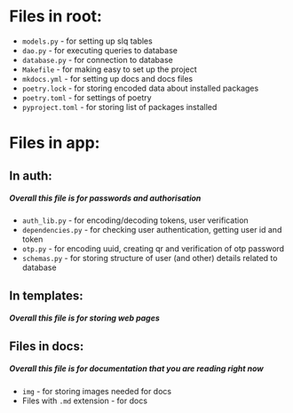 # Files in root:

* `models.py` - for setting up slq tables
* `dao.py` - for executing queries to database
* `database.py` - for connection to database
* `Makefile` - for making easy to set up the project
* `mkdocs.yml` - for setting up docs and docs files
* `poetry.lock` - for storing encoded data about installed packages
* `poetry.toml` - for settings of poetry
* `pyproject.toml` - for storing list of packages installed

# Files in app:

## In auth:

<h5>Overall this file is for passwords and authorisation</h5>

* `auth_lib.py` - for encoding/decoding tokens, user verification
* `dependencies.py` - for checking user authentication, getting user id and token
* `otp.py` - for encoding uuid, creating qr and verification of otp password
* `schemas.py` - for storing structure of user (and other) details related to database

## In templates:

<h5>Overall this file is for storing web pages</h5>

## Files in docs:

<h5>Overall this file is for documentation that you are reading right now</h5>

* `img` - for storing images needed for docs
* Files with `.md` extension - for docs
